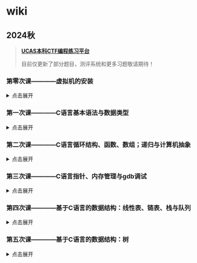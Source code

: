 # wiki

## 2024秋

> [**UCAS本科CTF编程练习平台**](https://ucas-ctf.github.io/Coding)
> 
> 目前仅更新了部分题目，测评系统和更多习题敬请期待！

### 第零次课————虚拟机的安装

<details>
<summary>点击展开</summary>
<br>
<div markdown="1">

#### 讲义

[环境搭建](https://ucas-ctf.github.io/posts/2024/0_VirtualMachine/env)

#### 补充资料

[环境搭建——Mac](https://ucas-ctf.github.io/posts/2024/0_VirtualMachine/setup-env-on-macOS)

[(刚开始写还没写完)如何安装单系统/多系统Linux](https://ucas-ctf.github.io/posts/2024/0_VirtualMachine/env_2)

[如何使用SHELL](https://ucas-ctf.github.io/posts/2024/0_VirtualMachine/how-to-use-shell)

#### Q&A

[答疑——虚拟机及C语言环境配置相关问题的解答](https://ucas-ctf.github.io/posts/2024/0_VirtualMachine/qa_1)

</div>
</details>

### 第一次课————C语言基本语法与数据类型

<details>
<summary>点击展开</summary>
<br>
<div markdown="1">

#### 讲义

[C基础——编写、编译](https://ucas-ctf.github.io/posts/2024/1_basic_C/c_s0)

[C基础——数据类型](https://ucas-ctf.github.io/posts/2024/1_basic_C/c_s1)

#### 课堂笔记

[2024.09.19 C基础第一次课笔记](https://ucas-ctf.github.io/posts/2024/1_basic_C/c_s1_notes)

#### 补充资料

[计算机基本组成与结构](https://ucas-ctf.github.io/posts/2024/1_basic_C/ca)

[C基础——Makefile与Cmake](https://ucas-ctf.github.io/posts/2024/1_basic_C/make)

</div>
</details>

### 第二次课————C语言循环结构、函数、数组；递归与计算机抽象

<details>
<summary>点击展开</summary>
<br>
<div markdown="1">

#### 讲义

[C基础——循环结构、函数、数组、递归、计算机抽象](https://ucas-ctf.github.io/posts/2024/1_basic_C/c_s2)

#### 补充资料

</div>
</details>

### 第三次课————C语言指针、内存管理与gdb调试

<details>
<summary>点击展开</summary>
<br>
<div markdown="1">

#### 讲义

[C基础——指针、内存管理、gdb调试](https://ucas-ctf.github.io/posts/2024/1_basic_C/c_s3)

</div>
</details>

### 第四次课————基于C语言的数据结构：线性表、链表、栈与队列

<details>
<summary>点击展开</summary>
<br>
<div markdown="1">

#### 讲义

[C语言进阶——线性表与单向链表](https://ucas-ctf.github.io/posts/2024/2_advanced_C/ds_s1)

[C语言进阶——栈](https://ucas-ctf.github.io/posts/2024/2_advanced_C/ds_s2)

[C语言进阶——队列](https://ucas-ctf.github.io/posts/2024/2_advanced_C/ds_s3)

#### 补充资料

[双向链表](https://ucas-ctf.github.io/posts/2024/2_advanced_C/ds_ex1)

[用数组实现栈和队列](https://ucas-ctf.github.io/posts/2024/2_advanced_C/ds_ex2)

[计算机中的程序运行时栈](https://ucas-ctf.github.io/posts/2024/2_advanced_C/ds_ex3)

</div>
</details>

### 第五次课————基于C语言的数据结构：树

<details>
<summary>点击展开</summary>
<br>
<div markdown="1">

#### 讲义

[C语言进阶——树](https://ucas-ctf.github.io/posts/2024/2_advanced_C/ds_s4)

</div>
</details>
